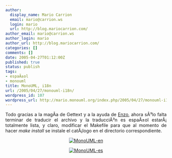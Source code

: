 ```yaml
---
author:
  display_name: Mario Carrion
  email: mario@carrion.ws
  login: mario
  url: http://blog.mariocarrion.com/
author_email: mario@carrion.ws
author_login: mario
author_url: http://blog.mariocarrion.com/
categories: []
comments: []
date: 2005-04-27T01:12:00Z
published: true
status: publish
tags:
- espaÃ±ol
- monouml
title: MonoUML, i18n
url: /2005/04/27/monouml-i18n/
wordpress_id: 107
wordpress_url: http://mario.monouml.org/index.php/2005/04/27/monouml-i18n/
---
```


<div style="clear:both;"></div>
<p align="justify">Todo gracias a la magÃ­a de Gettext y a la ayuda de <a href="http://www.enzolutions.com/mono/">Enzo</a>, ahora sÃ³lo falta terminar de traducir el archivo y la traducciÃ³n es espaÃ±ol estarÃ¡ totalmente lista, y claro, modificar el Makefile para que al momento de hacer <span style="font-style:italic;">make install</span> se instale el catÃ¡logo en el directorio correspondiente.</p>
<p align="center">
<a href="http://photos8.flickr.com/11161594_bd6da85445_o.png"><img src="http://photos8.flickr.com/11161594_bd6da85445_m.jpg" border="0" alt="MonoUML-en" title="MonoUML-en"/></a></p>
<p align="center">
<a href="http://photos6.flickr.com/11161595_ddab82f27f_o.png"><img src="http://photos6.flickr.com/11161595_ddab82f27f_m.jpg" border="0" alt="MonoUML-es" title="MonoUML-es"/></a></p>
<div style="clear:both; padding-bottom: 0.25em;"></div>
